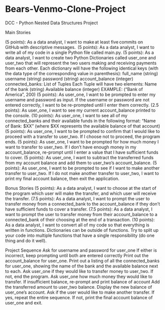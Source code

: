 # Bears-Venmo-Clone-Project
DCC - Python Nested Data Structures Project

Main Stories

(5 points): As a data analyst, I want to make at least five commits on GitHub with descriptive messages.  
(5 points): As a data analyst, I want to write all of my code in a single Python file called main.py.
(5 points): As a data analyst, I want to create two Python Dictionaries called user_one and user_two that will represent the two users making and receiving payments from each other.
Each dictionary will have the following identical keys (with the data type of the corresponding value in parenthesis):
full_name (string)
username (string)
password (string)
account_balance (integer)
connected_banks: List of Tuples 
Each Tuple will have two elements:
Name of the bank (string)
Available balance (integer)
EXAMPLE: (“Bank of America”,  200)
(5 points): As user_one, I want to be prompted to enter my username and password as input. 
If the username or password are not entered correctly, I want to be re-prompted until I enter them correctly.
(2.5 points): As user_one, I want to see my current account_balance printed to the console.
(10 points): As user_one, I want to see all of my connected_banks and their available funds in the following format: 
“Name of Bank: $XX” (where $XX represents the available balance of that account)
(5 points): As user_one, I want to be prompted to confirm that I would like to proceed with a transfer to user_two.
If I choose not to proceed, the program ends.
(5 points): As user_one, I want to be prompted for how much money I want to transfer to user_two.
If I don’t have enough money in my account_balance, re-prompt until I enter a value that I have sufficient funds to cover.
(5 points): As user_one, I want to subtract the transferred funds from my account balance and add them to user_two’s account_balance.
(5 points): As user_one, I want to be prompted to see if I want to make another transfer to user_two.
If I do not make another transfer to user_two, I want to print my final account balance, then exit the application.

Bonus Stories
(5 points): As a data analyst, I want to choose at the start of the program which user will make the transfer, and which user will receive the transfer.
(7.5 points): As a data analyst, I want to prompt the user to transfer money from a connected_bank to the account_balance if they don’t have sufficient funds to cover a transfer.
(7.5 points): As a data analyst, I want to prompt the user to transfer money from their account_balance to a connected_bank of their choosing at the end of a transaction.
(10 points): As a data analyst, I want to convert all of my code so that everything is written in functions.
Dictionaries can be outside of functions.
Try to split up your code into multiple functions that have a single responsibility (do one thing and do it well).

Project Sequence
Ask for username and password for user_one
If either is incorrect, keep prompting until both are entered correctly
Print out the account_balance for user_one.
Print out a listing of all the connected_banks for user_one, showing the name of the bank and the available balance next to each.
Ask user_one if they would like to transfer money to user_two.
If not, end the program.
Ask user_one how much money they would like to transfer.
If insufficient balance, re-prompt and print balance of account
Add the transferred amount to user_two balance.
Display the new balance of user_one’s account.
Ask if the user would like to make another transfer.
If yes, repeat the entire sequence.
If not, print the final account balance of user_one and exit.
